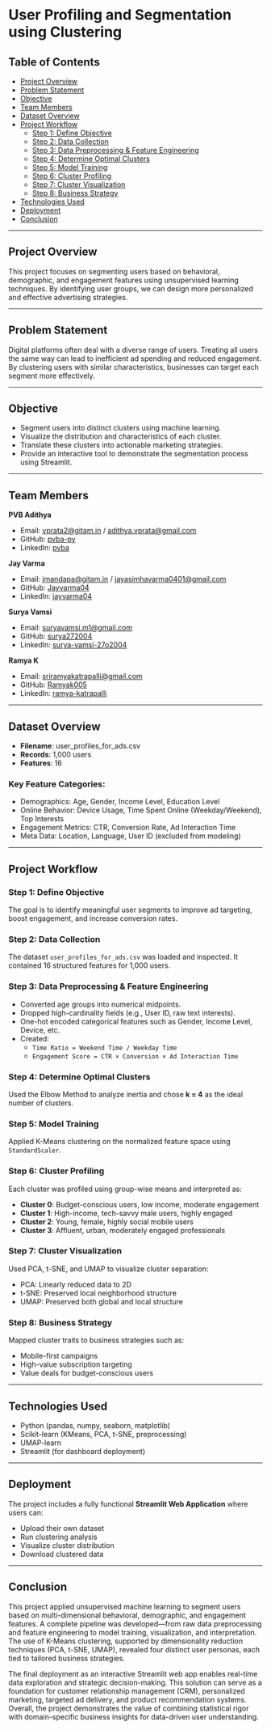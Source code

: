 # User Profiling and Segmentation using Clustering

## Table of Contents
- [Project Overview](#project-overview)
- [Problem Statement](#problem-statement)
- [Objective](#objective)
- [Team Members](#team-members)
- [Dataset Overview](#dataset-overview)
- [Project Workflow](#project-workflow)
  - [Step 1: Define Objective](#step-1-define-objective)
  - [Step 2: Data Collection](#step-2-data-collection)
  - [Step 3: Data Preprocessing & Feature Engineering](#step-3-data-preprocessing--feature-engineering)
  - [Step 4: Determine Optimal Clusters](#step-4-determine-optimal-clusters)
  - [Step 5: Model Training](#step-5-model-training)
  - [Step 6: Cluster Profiling](#step-6-cluster-profiling)
  - [Step 7: Cluster Visualization](#step-7-cluster-visualization)
  - [Step 8: Business Strategy](#step-8-business-strategy)
- [Technologies Used](#technologies-used)
- [Deployment](#deployment)
- [Conclusion](#conclusion)

---

## Project Overview

This project focuses on segmenting users based on behavioral, demographic, and engagement features using unsupervised learning techniques. By identifying user groups, we can design more personalized and effective advertising strategies.

---

## Problem Statement

Digital platforms often deal with a diverse range of users. Treating all users the same way can lead to inefficient ad spending and reduced engagement. By clustering users with similar characteristics, businesses can target each segment more effectively.

---

## Objective

- Segment users into distinct clusters using machine learning.
- Visualize the distribution and characteristics of each cluster.
- Translate these clusters into actionable marketing strategies.
- Provide an interactive tool to demonstrate the segmentation process using Streamlit.

---

## Team Members

**PVB Adithya**  
- Email: vprata2@gitam.in / adithya.vprata@gmail.com  
- GitHub: [pvba-py](https://github.com/pvba-py)  
- LinkedIn: [pvba](https://www.linkedin.com/in/pvba)

**Jay Varma**  
- Email: jmandapa@gitam.in / jayasimhavarma0401@gmail.com  
- GitHub: [Jayvarma04](https://github.com/Jayvarma04)  
- LinkedIn: [jayvarma04](https://www.linkedin.com/in/jayvarma04)

**Surya Vamsi**  
- Email: suryavamsi.m1@gmail.com  
- GitHub: [surya272004](https://github.com/surya272004)  
- LinkedIn: [surya-vamsi-27o2004](https://www.linkedin.com/in/surya-vamsi-27o2004)

**Ramya K**  
- Email: sriramyakatrapalli@gmail.com  
- GitHub: [Ramyak005](https://github.com/Ramyak005)  
- LinkedIn: [ramya-katrapalli](https://www.linkedin.com/in/ramya-katrapalli-2b0132304/)

---

## Dataset Overview

- **Filename**: user_profiles_for_ads.csv  
- **Records**: 1,000 users  
- **Features**: 16

### Key Feature Categories:
- Demographics: Age, Gender, Income Level, Education Level
- Online Behavior: Device Usage, Time Spent Online (Weekday/Weekend), Top Interests
- Engagement Metrics: CTR, Conversion Rate, Ad Interaction Time
- Meta Data: Location, Language, User ID (excluded from modeling)

---

## Project Workflow

### Step 1: Define Objective
The goal is to identify meaningful user segments to improve ad targeting, boost engagement, and increase conversion rates.

### Step 2: Data Collection
The dataset `user_profiles_for_ads.csv` was loaded and inspected. It contained 16 structured features for 1,000 users.

### Step 3: Data Preprocessing & Feature Engineering
- Converted age groups into numerical midpoints.
- Dropped high-cardinality fields (e.g., User ID, raw text interests).
- One-hot encoded categorical features such as Gender, Income Level, Device, etc.
- Created:
  - `Time Ratio = Weekend Time / Weekday Time`
  - `Engagement Score = CTR × Conversion × Ad Interaction Time`

### Step 4: Determine Optimal Clusters
Used the Elbow Method to analyze inertia and chose **k = 4** as the ideal number of clusters.

### Step 5: Model Training
Applied K-Means clustering on the normalized feature space using `StandardScaler`.

### Step 6: Cluster Profiling
Each cluster was profiled using group-wise means and interpreted as:

- **Cluster 0**: Budget-conscious users, low income, moderate engagement
- **Cluster 1**: High-income, tech-savvy male users, highly engaged
- **Cluster 2**: Young, female, highly social mobile users
- **Cluster 3**: Affluent, urban, moderately engaged professionals

### Step 7: Cluster Visualization
Used PCA, t-SNE, and UMAP to visualize cluster separation:
- PCA: Linearly reduced data to 2D
- t-SNE: Preserved local neighborhood structure
- UMAP: Preserved both global and local structure

### Step 8: Business Strategy
Mapped cluster traits to business strategies such as:
- Mobile-first campaigns
- High-value subscription targeting
- Value deals for budget-conscious users

---

## Technologies Used

- Python (pandas, numpy, seaborn, matplotlib)
- Scikit-learn (KMeans, PCA, t-SNE, preprocessing)
- UMAP-learn
- Streamlit (for dashboard deployment)

---

## Deployment

The project includes a fully functional **Streamlit Web Application** where users can:
- Upload their own dataset
- Run clustering analysis
- Visualize cluster distribution
- Download clustered data

---

## Conclusion

This project applied unsupervised machine learning to segment users based on multi-dimensional behavioral, demographic, and engagement features. A complete pipeline was developed—from raw data preprocessing and feature engineering to model training, visualization, and interpretation. The use of K-Means clustering, supported by dimensionality reduction techniques (PCA, t-SNE, UMAP), revealed four distinct user personas, each tied to tailored business strategies.

The final deployment as an interactive Streamlit web app enables real-time data exploration and strategic decision-making. This solution can serve as a foundation for customer relationship management (CRM), personalized marketing, targeted ad delivery, and product recommendation systems. Overall, the project demonstrates the value of combining statistical rigor with domain-specific business insights for data-driven user understanding.
